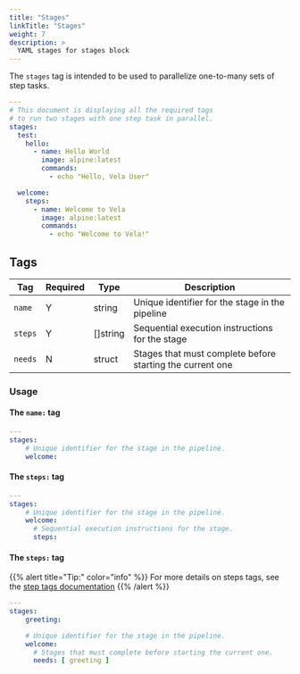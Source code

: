 ```yaml
---
title: "Stages"
linkTitle: "Stages"
weight: 7
description: >
  YAML stages for stages block
---
```


The `stages` tag is intended to be used to parallelize one-to-many sets of step tasks.

```yaml
---
# This document is displaying all the required tags
# to run two stages with one step task in parallel.
stages:
  test:
    hello:
      - name: Hello World
        image: alpine:latest
        commands:
          - echo "Hello, Vela User"

  welcome:
    steps:
      - name: Welcome to Vela
        image: alpine:latest
        commands:
          - echo "Welcome to Vela!"
```

## Tags

| Tag     | Required | Type     | Description                                               |
|---------|----------|----------|-----------------------------------------------------------|
| `name`  | Y        | string   | Unique identifier for the stage in the pipeline           |
| `steps` | Y        | []string | Sequential execution instructions for the stage           |
| `needs` | N        | struct   | Stages that must complete before starting the current one |

### Usage

#### The `name:` tag

```yaml
---
stages:
    # Unique identifier for the stage in the pipeline.
    welcome:
```

#### The `steps:` tag

```yaml
---
stages:
    # Unique identifier for the stage in the pipeline.
    welcome:
      # Sequential execution instructions for the stage.
      steps:
```

#### The `steps:` tag

{{% alert title="Tip:" color="info" %}}
For more details on steps tags, see the [step tags documentation](/docs/reference/yaml/steps/#tags)
{{% /alert %}}

```yaml
---
stages:
    greeting:

    # Unique identifier for the stage in the pipeline.
    welcome:
      # Stages that must complete before starting the current one.
      needs: [ greeting ]
```